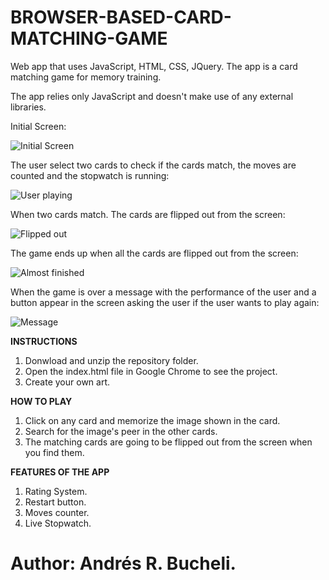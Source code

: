 # BROWSER-BASED-CARD-MATCHING-GAME

Web app that uses JavaScript, HTML, CSS, JQuery.  The app is a card matching game for memory training.  

The app relies only JavaScript and doesn't make use of any external libraries.

Initial Screen:

![Initial Screen](https://github.com/anferebu/BROWSER-BASED-CARD-MATCHING-GAME/blob/master/Initial%20Screen.jpg)

The user select two cards to check if the cards match, the moves are counted and the stopwatch is running:

![User playing](https://github.com/anferebu/BROWSER-BASED-CARD-MATCHING-GAME/blob/master/Playing%20Screen.jpg)

When two cards match.  The cards are flipped out from the screen:

![Flipped out](https://github.com/anferebu/BROWSER-BASED-CARD-MATCHING-GAME/blob/master/Flipped%20out.jpg)

The game ends up when all the cards are flipped out from the screen:

![Almost finished](https://github.com/anferebu/BROWSER-BASED-CARD-MATCHING-GAME/blob/master/Almost%20finished.jpg)

When the game is over a message with the performance of the user and a button appear in the screen asking the user if the user wants to play again:

![Message](https://github.com/anferebu/BROWSER-BASED-CARD-MATCHING-GAME/blob/master/Message.jpg)

<strong>INSTRUCTIONS</strong>

1. Donwload and unzip the repository folder.
2. Open the index.html file in Google Chrome to see the project.
3. Create your own art.

<strong>HOW TO PLAY</strong>

1. Click on any card and memorize the image shown in the card.
2. Search for the image's peer in the other cards.
3. The matching cards are going to be flipped out from the screen when you find them.

<strong>FEATURES OF THE APP</strong>

1. Rating System.
2. Restart button.
3. Moves counter.
4. Live Stopwatch.

# Author: Andrés R. Bucheli.
